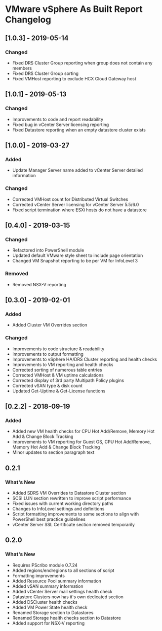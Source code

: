 # VMware vSphere As Built Report Changelog

## [1.0.3] - 2019-05-14
### Changed
- Fixed DRS Cluster Group reporting when group does not contain any members
- Fixed DRS Cluster Group sorting
- Fixed VMHost reporting to exclude HCX Cloud Gateway host

## [1.0.1] - 2019-05-13
### Changed
- Improvements to code and report readability
- Fixed bug in vCenter Server licensing reporting
- Fixed Datastore reporting when an empty datastore cluster exists

## [1.0.0] - 2019-03-27
### Added
- Update Manager Server name added to vCenter Server detailed information

### Changed 
- Corrected VMHost count for Distributed Virtual Switches
- Corrected vCenter Server licensing for vCenter Server 5.5/6.0
- Fixed script termination where ESXi hosts do not have a datastore

## [0.4.0] - 2019-03-15
### Changed
- Refactored into PowerShell module
- Updated default VMware style sheet to include page orientation
- Changed VM Snapshot reporting to be per VM for InfoLevel 3
### Removed
- Removed NSX-V reporting

## [0.3.0] - 2019-02-01
### Added
- Added Cluster VM Overrides section

### Changed
- Improvements to code structure & readability
- Improvements to output formatting
- Improvements to vSphere HA/DRS Cluster reporting and health checks
- Improvements to VM reporting and health checks
- Corrected sorting of numerous table entries
- Corrected VMHost & VM uptime calculations
- Corrected display of 3rd party Multipath Policy plugins
- Corrected vSAN type & disk count
- Updated Get-Uptime & Get-License functions

## [0.2.2] - 2018-09-19
### Added
- Added new VM health checks for CPU Hot Add/Remove, Memory Hot Add & Change Block Tracking
- Improvements to VM reporting for Guest OS, CPU Hot Add/Remove, Memory Hot Add & Change Block Tracking
- Minor updates to section paragraph text

## 0.2.1
### What's New
- Added SDRS VM Overrides to Datastore Cluster section
- SCSI LUN section rewritten to improve script performance
- Fixed issues with current working directory paths
- Changes to InfoLevel settings and definitions
- Script formatting improvements to some sections to align with PowerShell best practice guidelines
- vCenter Server SSL Certificate section removed temporarily   

## 0.2.0
### What's New
- Requires PScribo module 0.7.24
- Added regions/endregions to all sections of script
- Formatting improvements
- Added Resource Pool summary information
- Added vSAN summary information
- Added vCenter Server mail settings health check
- Datastore Clusters now has it's own dedicated section
- Added DSCluster health checks
- Added VM Power State health check
- Renamed Storage section to Datastores
- Renamed Storage health checks section to Datastore
- Added support for NSX-V reporting